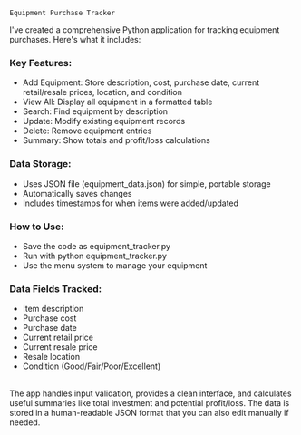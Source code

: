 `Equipment Purchase Tracker`
 
I've created a comprehensive Python application for tracking equipment purchases. Here's what it includes:

### Key Features:
- Add Equipment: Store description, cost, purchase date, current retail/resale prices, location, and condition
- View All: Display all equipment in a formatted table
- Search: Find equipment by description
- Update: Modify existing equipment records
- Delete: Remove equipment entries
- Summary: Show totals and profit/loss calculations
### Data Storage:
- Uses JSON file (equipment_data.json) for simple, portable storage
- Automatically saves changes
- Includes timestamps for when items were added/updated
### How to Use:
- Save the code as equipment_tracker.py
- Run with python equipment_tracker.py
- Use the menu system to manage your equipment
### Data Fields Tracked:
- Item description
- Purchase cost
- Purchase date
- Current retail price
- Current resale price
- Resale location
- Condition (Good/Fair/Poor/Excellent)
<br>
The app handles input validation, provides a clean interface, and calculates useful summaries like total investment and potential profit/loss. The data is stored in a human-readable JSON format that you can also edit manually if needed.

